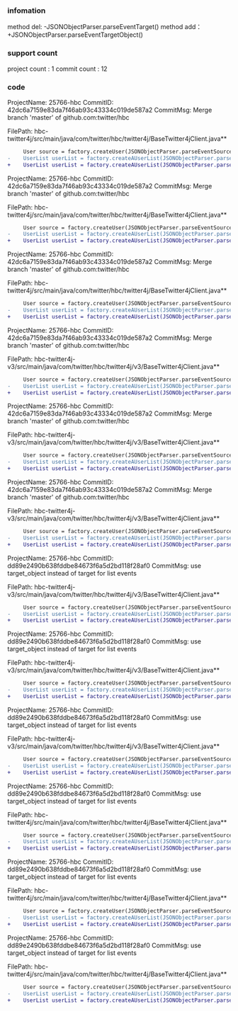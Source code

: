 ###  infomation 
method del:
-JSONObjectParser.parseEventTarget()
method add：
+JSONObjectParser.parseEventTargetObject()
###  support count
project count : 1
commit count : 12
###  code
ProjectName: 25766-hbc
CommitID: 42dc6a7159e83da7f46ab93c43334c019de587a2
CommitMsg: Merge branch 'master' of github.com:twitter/hbc

FilePath: hbc-twitter4j/src/main/java/com/twitter/hbc/twitter4j/BaseTwitter4jClient.java**
```diff
     User source = factory.createUser(JSONObjectParser.parseEventSource(json));
-    UserList userList = factory.createAUserList(JSONObjectParser.parseEventTarget(json));
+    UserList userList = factory.createAUserList(JSONObjectParser.parseEventTargetObject(json));
```
ProjectName: 25766-hbc
CommitID: 42dc6a7159e83da7f46ab93c43334c019de587a2
CommitMsg: Merge branch 'master' of github.com:twitter/hbc

FilePath: hbc-twitter4j/src/main/java/com/twitter/hbc/twitter4j/BaseTwitter4jClient.java**
```diff
     User source = factory.createUser(JSONObjectParser.parseEventSource(json));
-    UserList userList = factory.createAUserList(JSONObjectParser.parseEventTarget(json));
+    UserList userList = factory.createAUserList(JSONObjectParser.parseEventTargetObject(json));
```
ProjectName: 25766-hbc
CommitID: 42dc6a7159e83da7f46ab93c43334c019de587a2
CommitMsg: Merge branch 'master' of github.com:twitter/hbc

FilePath: hbc-twitter4j/src/main/java/com/twitter/hbc/twitter4j/BaseTwitter4jClient.java**
```diff
     User source = factory.createUser(JSONObjectParser.parseEventSource(json));
-    UserList userList = factory.createAUserList(JSONObjectParser.parseEventTarget(json));
+    UserList userList = factory.createAUserList(JSONObjectParser.parseEventTargetObject(json));
```
ProjectName: 25766-hbc
CommitID: 42dc6a7159e83da7f46ab93c43334c019de587a2
CommitMsg: Merge branch 'master' of github.com:twitter/hbc

FilePath: hbc-twitter4j-v3/src/main/java/com/twitter/hbc/twitter4j/v3/BaseTwitter4jClient.java**
```diff
     User source = factory.createUser(JSONObjectParser.parseEventSource(json));
-    UserList userList = factory.createAUserList(JSONObjectParser.parseEventTarget(json));
+    UserList userList = factory.createAUserList(JSONObjectParser.parseEventTargetObject(json));
```
ProjectName: 25766-hbc
CommitID: 42dc6a7159e83da7f46ab93c43334c019de587a2
CommitMsg: Merge branch 'master' of github.com:twitter/hbc

FilePath: hbc-twitter4j-v3/src/main/java/com/twitter/hbc/twitter4j/v3/BaseTwitter4jClient.java**
```diff
     User source = factory.createUser(JSONObjectParser.parseEventSource(json));
-    UserList userList = factory.createAUserList(JSONObjectParser.parseEventTarget(json));
+    UserList userList = factory.createAUserList(JSONObjectParser.parseEventTargetObject(json));
```
ProjectName: 25766-hbc
CommitID: 42dc6a7159e83da7f46ab93c43334c019de587a2
CommitMsg: Merge branch 'master' of github.com:twitter/hbc

FilePath: hbc-twitter4j-v3/src/main/java/com/twitter/hbc/twitter4j/v3/BaseTwitter4jClient.java**
```diff
     User source = factory.createUser(JSONObjectParser.parseEventSource(json));
-    UserList userList = factory.createAUserList(JSONObjectParser.parseEventTarget(json));
+    UserList userList = factory.createAUserList(JSONObjectParser.parseEventTargetObject(json));
```
ProjectName: 25766-hbc
CommitID: dd89e2490b638fddbe84673f6a5d2bd118f28af0
CommitMsg: use target_object instead of target for list events

FilePath: hbc-twitter4j-v3/src/main/java/com/twitter/hbc/twitter4j/v3/BaseTwitter4jClient.java**
```diff
     User source = factory.createUser(JSONObjectParser.parseEventSource(json));
-    UserList userList = factory.createAUserList(JSONObjectParser.parseEventTarget(json));
+    UserList userList = factory.createAUserList(JSONObjectParser.parseEventTargetObject(json));
```
ProjectName: 25766-hbc
CommitID: dd89e2490b638fddbe84673f6a5d2bd118f28af0
CommitMsg: use target_object instead of target for list events

FilePath: hbc-twitter4j-v3/src/main/java/com/twitter/hbc/twitter4j/v3/BaseTwitter4jClient.java**
```diff
     User source = factory.createUser(JSONObjectParser.parseEventSource(json));
-    UserList userList = factory.createAUserList(JSONObjectParser.parseEventTarget(json));
+    UserList userList = factory.createAUserList(JSONObjectParser.parseEventTargetObject(json));
```
ProjectName: 25766-hbc
CommitID: dd89e2490b638fddbe84673f6a5d2bd118f28af0
CommitMsg: use target_object instead of target for list events

FilePath: hbc-twitter4j-v3/src/main/java/com/twitter/hbc/twitter4j/v3/BaseTwitter4jClient.java**
```diff
     User source = factory.createUser(JSONObjectParser.parseEventSource(json));
-    UserList userList = factory.createAUserList(JSONObjectParser.parseEventTarget(json));
+    UserList userList = factory.createAUserList(JSONObjectParser.parseEventTargetObject(json));
```
ProjectName: 25766-hbc
CommitID: dd89e2490b638fddbe84673f6a5d2bd118f28af0
CommitMsg: use target_object instead of target for list events

FilePath: hbc-twitter4j/src/main/java/com/twitter/hbc/twitter4j/BaseTwitter4jClient.java**
```diff
     User source = factory.createUser(JSONObjectParser.parseEventSource(json));
-    UserList userList = factory.createAUserList(JSONObjectParser.parseEventTarget(json));
+    UserList userList = factory.createAUserList(JSONObjectParser.parseEventTargetObject(json));
```
ProjectName: 25766-hbc
CommitID: dd89e2490b638fddbe84673f6a5d2bd118f28af0
CommitMsg: use target_object instead of target for list events

FilePath: hbc-twitter4j/src/main/java/com/twitter/hbc/twitter4j/BaseTwitter4jClient.java**
```diff
     User source = factory.createUser(JSONObjectParser.parseEventSource(json));
-    UserList userList = factory.createAUserList(JSONObjectParser.parseEventTarget(json));
+    UserList userList = factory.createAUserList(JSONObjectParser.parseEventTargetObject(json));
```
ProjectName: 25766-hbc
CommitID: dd89e2490b638fddbe84673f6a5d2bd118f28af0
CommitMsg: use target_object instead of target for list events

FilePath: hbc-twitter4j/src/main/java/com/twitter/hbc/twitter4j/BaseTwitter4jClient.java**
```diff
     User source = factory.createUser(JSONObjectParser.parseEventSource(json));
-    UserList userList = factory.createAUserList(JSONObjectParser.parseEventTarget(json));
+    UserList userList = factory.createAUserList(JSONObjectParser.parseEventTargetObject(json));
```
